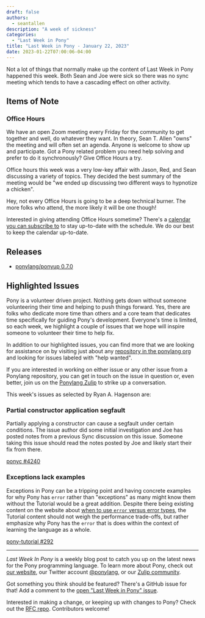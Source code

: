 ```yaml
---
draft: false
authors:
  - seantallen
description: "A week of sickness"
categories:
  - "Last Week in Pony"
title: "Last Week in Pony - January 22, 2023"
date: 2023-01-22T07:00:06-04:00
---
```


Not a lot of things that normally make up the content of Last Week in Pony happened this week. Both Sean and Joe were sick so there was no sync meeting which tends to have a cascading effect on other activity.

<!-- more -->

## Items of Note

### Office Hours

We have an open Zoom meeting every Friday for the community to get together and well, do whatever they want. In theory, Sean T. Allen "owns" the meeting and will often set an agenda. Anyone is welcome to show up and participate. Got a Pony related problem you need help solving and prefer to do it synchronously? Give Office Hours a try.

Office hours this week was a very low-key affair with Jason, Red, and Sean discussing a variety of topics. They decided the best summary of the meeting would be "we ended up discussing two different ways to hypnotize a chicken".

Hey, not every Office Hours is going to be a deep technical burner. The more folks who attend, the more likely it will be one though!

Interested in giving attending Office Hours sometime? There's a [calendar you can subscribe to](https://calendar.google.com/calendar/ical/4465e68ae24131ae00461a40893f2637a2c9ac510e311a44ff78680e2f183ce3%40group.calendar.google.com/public/basic.ics) to stay up-to-date with the schedule. We do our best to keep the calendar up-to-date.

## Releases

- [ponylang/ponyup 0.7.0]( https://github.com/ponylang/ponyc/releases/tag/0.7.0)

## Highlighted Issues

Pony is a volunteer driven project. Nothing gets down without someone volunteering their time and helping to push things forward. Yes, there are folks who dedicate more time than others and a core team that dedicates time specifically for guiding Pony's development. Everyone's time is limited, so each week, we highlight a couple of issues that we hope will inspire someone to volunteer their time to help fix.

In addition to our highlighted issues, you can find more that we are looking for assistance on by visiting just about any [repository in the ponylang org](https://github.com/ponylang/) and looking for issues labeled with "help wanted".

If you are interested in working on either issue or any other issue from a Ponylang repository, you can get in touch on the issue in question or, even better, join us on the [Ponylang Zulip](https://ponylang.zulipchat.com/) to strike up a conversation.

This week's issues as selected by Ryan A. Hagenson are:

### Partial constructor application segfault

Partially applying a constructor can cause a segfault under certain conditions. The issue author did some initial investigation and Joe has posted notes from a previous Sync discussion on this issue. Someone taking this issue should read the notes posted by Joe and likely start their fix from there.

[ponyc #4240](https://github.com/ponylang/ponyc/issues/4240)

### Exceptions lack examples

Exceptions in Pony can be a tripping point and having concrete examples for why Pony has `error` rather than "exceptions" as many might know them without the Tutorial would be a great addition. Despite there being existing content on the website about [when to use `error` versus error types](https://www.ponylang.io/reference/pony-performance-cheatsheet/#avoid-error), the Tutorial content should not weigh the performance trade-offs, but rather emphasize why Pony has the `error` that is does within the context of learning the language as a whole.

[pony-tutorial #292](https://github.com/ponylang/pony-tutorial/issues/292)

---

_Last Week In Pony_ is a weekly blog post to catch you up on the latest news for the Pony programming language. To learn more about Pony, check out [our website](https://ponylang.io), our Twitter account [@ponylang](https://twitter.com/ponylang), or our [Zulip community](https://ponylang.zulipchat.com).

Got something you think should be featured? There's a GitHub issue for that! Add a comment to the [open "Last Week in Pony" issue](https://github.com/ponylang/ponylang.github.io/issues?q=is%3Aissue+is%3Aopen+label%3Alast-week-in-pony).

Interested in making a change, or keeping up with changes to Pony? Check out the [RFC repo](https://github.com/ponylang/rfcs). Contributors welcome!
